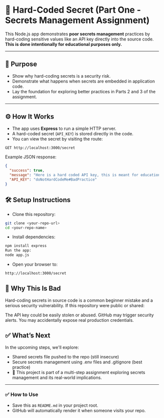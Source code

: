 # 🔐 Hard-Coded Secret (Part One - Secrets Management Assignment)

This Node.js app demonstrates **poor secrets management** practices by hard-coding sensitive values like an API key directly into the source code. **This is done intentionally for educational purposes only.**

---

## 📌 Purpose

- Show why hard-coding secrets is a security risk.
- Demonstrate what happens when secrets are embedded in application code.
- Lay the foundation for exploring better practices in Parts 2 and 3 of the assignment.

---

## ⚙️ How It Works

- The app uses **Express** to run a simple HTTP server.
- A hard-coded secret (`API_KEY`) is stored directly in the code.
- You can view the secret by visiting the route:

```bash
GET http://localhost:3000/secret
```

Example JSON response:

```json
{
  "success": true,
  "message": "Here is a hard coded API key, this is meant for educational purposes only.",
  "API_KEY": "doNotHardCodeMe#BadPractice"
}
```

## 🛠 Setup Instructions

- Clone this repository:

```bash
git clone <your-repo-url>
cd <your-repo-name>
```

- Install dependencies:

```bash
npm install express
Run the app:
node app.js
```

- Open your browser to:

```bash
http://localhost:3000/secret
```

## 🚨 Why This Is Bad

Hard-coding secrets in source code is a common beginner mistake and a serious security vulnerability. If this repository were public or shared:

The API key could be easily stolen or abused.
GitHub may trigger security alerts.
You may accidentally expose real production credentials.

## ✅ What’s Next

In the upcoming steps, we'll explore:

- Shared secrets file pushed to the repo (still insecure)
- Secure secrets management using .env files and .gitignore (best practice)
- 📎 This project is part of a multi-step assignment exploring secrets management and its real-world implications.

---

### ✅ How to Use

- Save this as `README.md` in your project root.
- GitHub will automatically render it when someone visits your repo.
